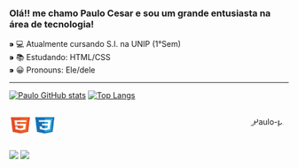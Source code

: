 ### Olá!! me chamo Paulo Cesar e sou um grande entusiasta na área de tecnologia!

⁍ 💻 Atualmente cursando S.I. na UNIP (1°Sem)<br>
⁍ 📚 Estudando: HTML/CSS<br>
⁍ 😀 Pronouns: Ele/dele
<hr>

[![Paulo GitHub stats](https://github-readme-stats.vercel.app/api?username=PNegoo&show_icons=true&theme=radical)](https://github.com/PNegoo/github-readme-stats)
[![Top Langs](https://github-readme-stats.vercel.app/api/top-langs/?username=PNegoo&layout=compact&theme=radical)](https://github.com/PNegoo/github-readme-stats)


<div style="display: inline_block"><br>
<img align="center" alt="Paulo-HTML" height="30" width="40" src="https://raw.githubusercontent.com/devicons/devicon/master/icons/html5/html5-original.svg">
<img align="center" alt="Paulo-CSS" height="30" width="40" src="https://raw.githubusercontent.com/devicons/devicon/master/icons/css3/css3-original.svg">
<img align="right" alt="Paulo-pic" height="150" style="border-radius:50px;" src="https://cdn.discordapp.com/attachments/823688018400903188/1081722630916288652/toonmecom_ccbc22.jpeg?width=676&height=676">
</div>

##
 
<div> 
  <a href = "mailto:opaulocs@gmail.com"><img src="https://img.shields.io/badge/-Gmail-%23333?style=for-the-badge&logo=gmail&logoColor=white" target="_blank"></a>
  <a href="https://www.linkedin.com/in/paulo-santos-275319240/" target="_blank"><img src="https://img.shields.io/badge/-LinkedIn-%230077B5?style=for-the-badge&logo=linkedin&logoColor=white" target="_blank"></a> 
  <!--devicon.com app para icones de programação--!>
</div>
